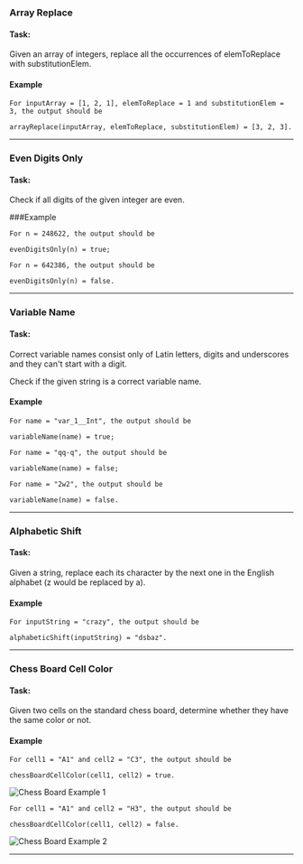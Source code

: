 ### Array Replace
#### Task:
Given an array of integers, replace all the occurrences of elemToReplace with substitutionElem.

#### Example

```
For inputArray = [1, 2, 1], elemToReplace = 1 and substitutionElem = 3, the output should be

arrayReplace(inputArray, elemToReplace, substitutionElem) = [3, 2, 3].
```

---

### Even Digits Only
#### Task:
Check if all digits of the given integer are even.

###Example

```
For n = 248622, the output should be

evenDigitsOnly(n) = true;

For n = 642386, the output should be

evenDigitsOnly(n) = false.
```

---

### Variable Name
#### Task:
Correct variable names consist only of Latin letters, digits and underscores and they can't start with a digit.

Check if the given string is a correct variable name.

#### Example

```
For name = "var_1__Int", the output should be

variableName(name) = true;

For name = "qq-q", the output should be

variableName(name) = false;

For name = "2w2", the output should be

variableName(name) = false.
```

---

### Alphabetic Shift
#### Task:
Given a string, replace each its character by the next one in the English alphabet (z would be replaced by a).

#### Example

```
For inputString = "crazy", the output should be

alphabeticShift(inputString) = "dsbaz".
```

---

### Chess Board Cell Color
#### Task:
Given two cells on the standard chess board, determine whether they have the same color or not.

#### Example
```
For cell1 = "A1" and cell2 = "C3", the output should be

chessBoardCellColor(cell1, cell2) = true.
```

![Chess Board Example 1](https://codefightsuserpics.s3.amazonaws.com/tasks/chessBoardCellColor/img/example1.png?_tm=1494338560912)

```
For cell1 = "A1" and cell2 = "H3", the output should be

chessBoardCellColor(cell1, cell2) = false.
```

![Chess Board Example 2](https://codefightsuserpics.s3.amazonaws.com/tasks/chessBoardCellColor/img/example1.png?_tm=1494338560912)

---
